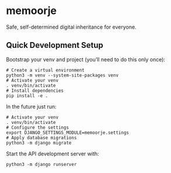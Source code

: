 # memoorje

Safe, self-determined digital inheritance for everyone.

## Quick Development Setup

Bootstrap your venv and project (you’ll need to do this only once):

```shell
# Create a virtual environment
python3 -m venv --system-site-packages venv
# Activate your venv
. venv/bin/activate
# Install dependencies
pip install -e .
```

In the future just run:
```shell
# Activate your venv
. venv/bin/activate
# Configure the settings
export DJANGO_SETTINGS_MODULE=memoorje.settings
# Apply database migrations
python3 -m django migrate
```

Start the API development server with:
```shell
python3 -m django runserver
```

